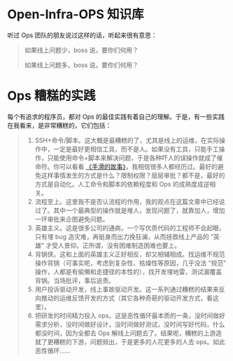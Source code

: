 # Open-Infra-OPS 知识库

听过 Ops 团队的朋友说过这样的话，听起来很有意思：

> 如果线上问题少，boss 说，要你们何用？
> 
> 如果线上问题多，boss 说，要你们何用？

# Ops 糟糕的实践

每个有追求的程序员，都对 Ops 的最佳实践有着自己的理解。于是，有一些实践在我看来，是非常糟糕的，它们包括：

> 1. SSH+命令/脚本。这大概是最糟糕的了，尤其是线上的运维，在实际操作中，一定是最好更相信工具，而不是人。如果没有工具，只能手工操作，只能使用命令+脚本来解决问题，于是各种吓人的误操作就成了催命符。你可以看看 [《手滑的故事》](https://www.raychase.net/3039)，我相信很多人都经历过。最好的避免这样事情发生的方式是什么？限制权限？层层审批？都不是，最好的方式是自动化。人工命令和脚本的依赖程度和 Ops 的成熟度成逆相关。
> 2. 流程至上。这里我不是否认流程的作用，我的观点在这篇文章中已经说过了。其中一个最典型的操作就是堆人，发现问题了，就靠加人，增加一环审批来企图避免问题。
> 3. 英雄主义。这是很多公司的通病，一个写优质代码的工程师不会起眼，只有埋 bug 造灾难，再挺身而出力挽狂澜，从而拯救线上产品的 “英雄” 才受人景仰。正所谓，没有困难制造困难也要上。
> 4. 背锅侠。这和上面的英雄主义正好相反，却又相辅相成。找运维不规范操作背锅（可事实呢，考虑到复杂性、枯燥性等原因，几乎没法 “规范” 操作，人都是有偷懒和走捷径的本性的），找开发埋地雷，测试漏覆盖背锅。当场批评，事后追责。
> 5. 用户投诉驱动开发，线上事故驱动开发。这一系列通过糟糕的结果来反向推动的运维反馈开发的方式（其它各种奇葩的驱动开发方式，看这里）。
> 6. 把研发的时间精力投入 ops。这是恶性循环最本质的一条，没时间做好需求分析，没时间做好设计，没时间做好测试，没时间写好代码，什么都没时间，因为全都去 Ops 解线上问题去了。结果呢，糟糕的上游造就了更糟糕的下游，问题频出，于是更多的人花更多的人去 ops。如此恶性循环……
